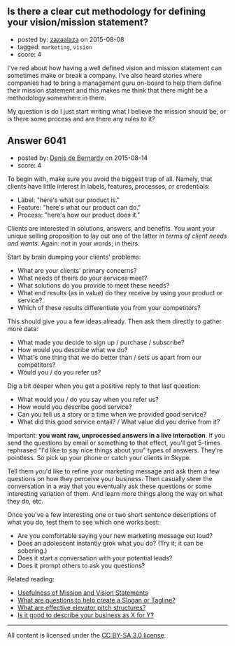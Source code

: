 ## Is there a clear cut methodology for defining your vision/mission statement?

- posted by: [zazaalaza](https://stackexchange.com/users/4672194/zazaalaza) on 2015-08-08
- tagged: `marketing`, `vision`
- score: 4

<p>I've red about how having a well defined vision and mission statement can sometimes make or break a company. I've also heard stories where companies had to bring a management guru on-board to help them define their mission statement and this makes me think that there might be a methodology somewhere in there.</p>

<p>My question is do I just start writing what I believe the mission should be, or is there some process and are there any rules to it?</p>



## Answer 6041

- posted by: [Denis de Bernardy](https://stackexchange.com/users/182468/denis-de-bernardy) on 2015-08-14
- score: 4

<p>To begin with, make sure you avoid the biggest trap of all. Namely, that clients have little interest in labels, features, processes, or credentials:</p>

<ul>
<li>Label: "here's what our product is."</li>
<li>Feature: "here's what our product can do."</li>
<li>Process: "here's how our product does it."</li>
</ul>

<p>Clients are interested in solutions, answers, and benefits. You want your unique selling proposition to lay out one of the latter <em>in terms of client needs and wants</em>. Again: not in your words; in theirs.</p>

<p>Start by brain dumping your clients' problems:</p>

<ul>
<li>What are your clients' primary concerns?</li>
<li>What needs of theirs do your services meet?</li>
<li>What solutions do you provide to meet these needs?</li>
<li>What end results (as in value) do they receive by using your product or service?</li>
<li>Which of these results differentiate you from your competitors?</li>
</ul>

<p>This should give you a few ideas already. Then ask them directly to gather more data:</p>

<ul>
<li>What made you decide to sign up / purchase / subscribe?</li>
<li>How would you describe what we do?</li>
<li>What's one thing that we do better than / sets us apart from our competitors?</li>
<li>Would you / do you refer us?</li>
</ul>

<p>Dig a bit deeper when you get a positive reply to that last question:</p>

<ul>
<li>What would you / do you say when you refer us?</li>
<li>How would you describe good service?</li>
<li>Can you tell us a story or a time when we provided good service?</li>
<li>What did this good service entail? / What value did you derive from it?</li>
</ul>

<p>Important: <strong>you want raw, unprocessed answers in a live interaction</strong>. If you send the questions by email or something to that effect, you'll get 5-times rephrased "I'd like to say nice things about you" types of answers. They're pointless. So pick up your phone or catch your clients in Skype.</p>

<p>Tell them you'd like to refine your marketing message and ask them a few questions on how they perceive your business. Then casually steer the conversation in a way that you eventually ask these questions or some interesting variation of them. And learn more things along the way on what they do, etc.</p>

<p>Once you've a few interesting one or two short sentence descriptions of what you do, test them to see which one works best:</p>

<ul>
<li>Are you comfortable saying your new marketing message out loud?</li>
<li>Does an adolescent instantly grok what you do? (Try it; it can be sobering.)</li>
<li>Does it start a conversation with your potential leads?</li>
<li>Does it prompt others to ask you questions?</li>
</ul>

<p>Related reading:</p>

<ul>
<li><a href="https://startups.stackexchange.com/questions/5757/usefulness-of-mission-and-vision-statements">Usefulness of Mission and Vision Statements</a></li>
<li><a href="https://startups.stackexchange.com/questions/1740/what-are-questions-to-help-create-a-slogan-or-tagline">What are questions to help create a Slogan or Tagline?</a></li>
<li><a href="https://startups.stackexchange.com/questions/3345/what-are-effective-elevator-pitch-structures">What are effective elevator pitch structures?</a></li>
<li><a href="https://startups.stackexchange.com/questions/3327/is-it-good-to-describe-your-business-as-x-for-y">Is it good to describe your business as X for Y?</a></li>
</ul>




---

All content is licensed under the [CC BY-SA 3.0 license](https://creativecommons.org/licenses/by-sa/3.0/).
